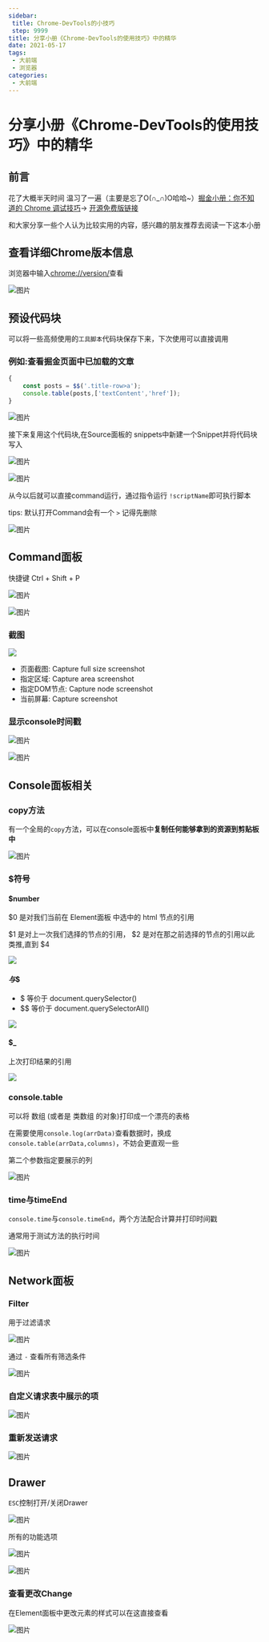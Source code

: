```yaml
---
sidebar:
 title: Chrome-DevTools的小技巧
 step: 9999
title: 分享小册《Chrome-DevTools的使用技巧》中的精华
date: 2021-05-17
tags:
 - 大前端
 - 浏览器
categories:
 - 大前端
---
```

# 分享小册《Chrome-DevTools的使用技巧》中的精华

## 前言
花了大概半天时间 温习了一遍（主要是忘了O(∩_∩)O哈哈~）[掘金小册：你不知道的 Chrome 调试技巧](https://juejin.cn/book/6844733783166418958)-> [开源免费版链接](https://www.frontendwingman.com/Chrome/)

和大家分享一些个人认为比较实用的内容，感兴趣的朋友推荐去阅读一下这本小册

## 查看详细Chrome版本信息
浏览器中输入[chrome://version/](chrome://version/)查看

![图片](https://img.cdn.sugarat.top/mdImg/MTYyMTI0MDM4NTEyMw==621240385123)

## 预设代码块
可以将一些高频使用的`工具脚本`代码块保存下来，下次使用可以直接调用

### 例如:查看掘金页面中已加载的文章
```js
{
    const posts = $$('.title-row>a');
    console.table(posts,['textContent','href']);
}
```

![图片](https://img.cdn.sugarat.top/mdImg/MTYyMTI0MjcyNjA4Mw==621242726083)

接下来复用这个代码块,在Source面板的 snippets中新建一个Snippet并将代码块写入

![图片](https://img.cdn.sugarat.top/mdImg/MTYxNzc5ODI4Mzc2Nw==617798283767)

![图片](https://img.cdn.sugarat.top/mdImg/MTYyMTI0Mjk1MzAzMw==621242953033)

从今以后就可以直接command运行，通过指令运行 `!scriptName`即可执行脚本

tips: 默认打开Command会有一个 `>` 记得先删除

![图片](https://img.cdn.sugarat.top/mdImg/MTYyMTI0MzAyODY3Mg==621243028672)


## Command面板
快捷键 Ctrl + Shift + P

![图片](https://img.cdn.sugarat.top/mdImg/MTYyMTI0MTgxODMyMw==621241818324)

![图片](https://img.cdn.sugarat.top/mdImg/MTYyMTI0MTg0NzMxNA==621241847314)

### 截图

![](https://img.cdn.sugarat.top/mdImg/MTYxNzc5NzM3MzkzMg==617797373932)

* 页面截图: Capture full size screenshot
* 指定区域: Capture area screenshot
* 指定DOM节点: Capture node screenshot
* 当前屏幕: Capture screenshot

### 显示console时间戳

![图片](https://img.cdn.sugarat.top/mdImg/MTYyMTI0MjAxMzgwNQ==621242013805)

![图片](https://img.cdn.sugarat.top/mdImg/MTYyMTI0MjA0NDg0MA==621242044840)


## Console面板相关

### copy方法
有一个全局的`copy`方法，可以在console面板中**复制任何能够拿到的资源到剪贴板中**

![图片](https://img.cdn.sugarat.top/mdImg/MTYyMTI0MDc2NjkzMQ==621240766931)


### $符号
#### $number
$0 是对我们当前在 Element面板 中选中的 html 节点的引用

$1 是对上一次我们选择的节点的引用， $2 是对在那之前选择的节点的引用以此类推,直到 $4

![](https://img.cdn.sugarat.top/mdImg/MTYxNzc5OTMzNTA4MQ==617799335081)

#### $与$$
* $ 等价于 document.querySelector()
* \$$ 等价于 document.querySelectorAll()

![](https://img.cdn.sugarat.top/mdImg/MTYxNzc5OTUxNzIwNw==617799517207)

#### $_
上次打印结果的引用

![](https://img.cdn.sugarat.top/mdImg/MTYxNzc5OTc2NjQ4Ng==617799766486)

### console.table

可以将 数组 (或者是 类数组 的对象)打印成一个漂亮的表格

在需要使用`console.log(arrData)`查看数据时，换成`console.table(arrData,columns)`，不妨会更直观一些

第二个参数指定要展示的列

![图片](https://img.cdn.sugarat.top/mdImg/MTYyMTI0MTQzNzg0NQ==621241437845)

### time与timeEnd
`console.time`与`console.timeEnd`，两个方法配合计算并打印时间戳

通常用于测试方法的执行时间

![图片](https://img.cdn.sugarat.top/mdImg/MTYyMTI0MTY3NDgxNg==621241674816)

## Network面板

### Filter

用于过滤请求

![图片](https://img.cdn.sugarat.top/mdImg/MTYxNzgwNDk3NzgyNg==617804977826)

通过 `-` 查看所有筛选条件

![图片](https://img.cdn.sugarat.top/mdImg/MTYxNzgwNTA3MDc3Ng==617805070776)

### 自定义请求表中展示的项

![图片](https://img.cdn.sugarat.top/mdImg/MTYyMTIxODY5Mzc4Mw==621218693783)

### 重新发送请求

![图片](https://img.cdn.sugarat.top/mdImg/MTYyMTIxODc3NTE2MQ==621218775161)

## Drawer

`ESC`控制打开/关闭Drawer

![图片](https://img.cdn.sugarat.top/mdImg/MTYyMTIyMDg1NTk2NQ==621220855965)

所有的功能选项

![图片](https://img.cdn.sugarat.top/mdImg/MTYyMTIyMDk3MDc4NQ==621220970786)

![图片](https://img.cdn.sugarat.top/mdImg/MTYyMTIyMDkxOTIxNg==621220919216)

### 查看更改Change
在Element面板中更改元素的样式可以在这直接查看

![图片](https://img.cdn.sugarat.top/mdImg/MTYyMTIyNDQxMjE4OQ==621224412189)

<comment/>